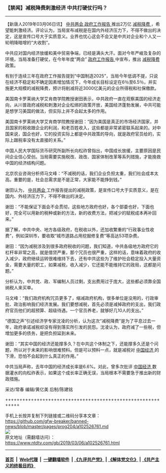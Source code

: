 ### 【禁闻】减税降费刺激经济 中共打硬仗行吗？
------------------------

<div class="post_content">
 <p>
  【新唐人2019年03月06日讯】
  <a href="https://www.ntdtv.com/gb/中共两会.htm">
   中共两会
  </a>
  <a href="https://www.ntdtv.com/gb/政府工作报告.htm">
   政府工作报告
  </a>
  推出2万亿
  <a href="https://www.ntdtv.com/gb/减税降费.htm">
   减税降费
  </a>
  ，希望能刺激经济。评论认为，当局宣布减税是在国内外经济压力下，不得不做出的决定，这是宣传口号大于实质意义。业界也忧心这会不会又是中共对企业和个人又一轮明降暗增的“大收割”。
 </p>
 <p>
  中共应对国内经济放缓和美中贸易争端，已经是满头大汗。面对今年严峻及复杂的环境，当局准备打硬仗，在今年年度“两会”
  <a href="https://www.ntdtv.com/gb/政府工作报告.htm">
   政府工作报告
  </a>
  中宣布，推出
  <a href="https://www.ntdtv.com/gb/减税降费.htm">
   减税降费
  </a>
  政策。
 </p>
 <p>
  有别于连续三年在政府工作报告提到“中国制造2025”，当局今年低调不提，只说在经济不稳定和不确定因素增加情况下，今年成长目标设定在6％至6.5％，并实施更大规模的减税降费，预计将削减将近3000亿美元的企业所得税和社保缴款。
 </p>
 <p>
  美国南卡罗莱纳大学艾肯商学院教授谢田表示，中共政府一直在观察美国的经济走向，从川普政府减税和刺激对企业松绑的政策开放，美国经济蓬勃发展，中共可能是想学习美国的做法，但实际上并不会起太多的作用。
 </p>
 <p>
  美国南卡罗莱纳大学艾肯商学院教授谢田：“因为美国是真正的市场经济国家，并且国家的税收跟企业的利润，和老百姓收入，这些都是非常紧密联系起来的。对中国来说，国企也好，它的投资实际上都是中共政策的导向，就是政府官员给的，实际上跟税率没有太直接的关系。”
 </p>
 <p>
  中国人民大学国际货币研究所副所长向松祚曾指出，中国成长放缓，主要原因是民间企业信心受创。当局需要实施税改、政改、国家体制改革等系列措施，才能挽救中国的经济结构问题。
 </p>
 <p>
  北京农业咨询分析师马文峰：“不减税的话，我们企业负担太重，我们社会成本太高。重要的是，社会总需求是不是正常，大家能不能挣到钱。”
 </p>
 <p>
  谢田认为，
  <a href="https://www.ntdtv.com/gb/中共两会.htm">
   中共两会
  </a>
  工作报告提出的减税政策，是宣传口号大于实质意义，是在国内、外经济压力下，不得不做出的决定。
 </p>
 <p>
  谢田：“不能保证下面会不会贯彻，这些地方政府也好，各个部委也好，下面也好，完全可以用新的税种或新的方法，新的收费方法，把减少的赋税成本再补回来。”
 </p>
 <p>
  据了解，中共中央、地方各级政府，在税收以外，还加收繁重的“行政事业性收费”，例如深圳市，要收取“城市道路占用挖掘修复费”等高达53项杂费。
 </p>
 <p>
  谢田：“因为减税涉及到很多政府税收的问题，我们知道，中共各级地方政府它的杠杆率非常之高，就是借贷严重，那个冗员也很严重，这样的话，意味着政府的收入减少，政府继续运转很难维持下去，还有中共这些为了维护社会稳定投入大量资金，需要大量的职工，如果减税，收入减少，它还能不能维持它的政局，这都是问题。”
 </p>
 <p>
  分析认为，中共党、政、军编制人员过剩，支出费用过于庞大，这些都必须靠全国纳税人来买单。
 </p>
 <p>
  马文峰：“我们政府机构冗员更多了，缩减政府机构，很多单位是没用的，行政审批、政治影响我们经济发展。我们要想减税，首先必须是减掉政府的支出，我们政府官员他们的超预算、超级待遇。一个官员养老，就够好几10人的支出。”
 </p>
 <p>
  “德国之声”引述经济学专家沈凌的分析，认为这次“减税降费”是为了平息过去一年，政府承诺减税却没有得到落实所引发的民怨。沈凌认为，政府减了一些税，但增加更多的债务，是把负担延到未来。
 </p>
 <p>
  谢田：“其实中国的经济还能撑多久？在中共这个体制之下，还能撑多久还是个问题，所以对于未来的影响很难预料。但是可以预料一点，就是减税对
  <a href="https://www.ntdtv.com/gb/中国经济.htm">
   中国经济
  </a>
  的下滑，恐怕不会起到什么真正的作用。”
 </p>
 <p>
  中共当局声称，去年中国的经济成长率是6.6%。对此，曾多次批评
  <a href="https://www.ntdtv.com/gb/中国经济.htm">
   中国经济
  </a>
  数据灌水的向松祚表示，如果这个成长率正确无误，当局根本不需要急于推出新的财政措施。
 </p>
 <p>
  采访/常春 编辑/黄亿美 后制/陈建铭
 </p>
 <div class="single_ad">
 </div>
</div>

+++++++++++++++++++++++++++++++++++++++++++++++++++++++++++<br/><br/>
手机上长按并复制下列链接或二维码分享本文章：<br/>
https://github.com/gfw-breaker/banned-news/blob/master/pages/prog204/a102526761.md <br/>
<a href='https://github.com/gfw-breaker/banned-news/blob/master/pages/prog204/a102526761.md'><img src='https://github.com/gfw-breaker/banned-news/blob/master/pages/prog204/a102526761.md.png'/></a> <br/>
原文地址（需翻墙访问）：https://www.ntdtv.com/gb/2019/03/06/a102526761.html


------------------------
#### [首页](https://github.com/gfw-breaker/banned-news/blob/master/README.md) &nbsp;|&nbsp; [Web代理](https://github.com/labour-camp/helloworld) &nbsp;|&nbsp; [一键翻墙软件](https://github.com/gfw-breaker/nogfw/blob/master/README.md) &nbsp;| [《九评共产党》](https://github.com/gfw-breaker/9ping.md/blob/master/README.md#九评之一评共产党是什么) | [《解体党文化》](https://github.com/gfw-breaker/jtdwh.md/blob/master/README.md) | [《共产主义的终极目的》](https://github.com/gfw-breaker/gczydzjmd.md/blob/master/README.md)

